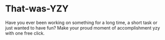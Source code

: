 # That-was-YZY

Have you ever been working on something for a long time, a short task or just wanted to have fun? Make your proud moment of accomplishment yzy with one free click. 
